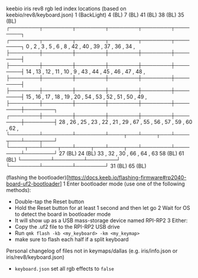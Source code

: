 
keebio iris rev8 rgb led index locations (based on keebio/rev8/keyboard.json)
             1 (BackLight)     4 (BL)            7 (BL)                                      41 (BL)           38 (BL)           35 (BL) 
    ┌────────┬────────┬────────┬────────┬────────┬────────┐                          ┌────────┬────────┬────────┬────────┬────────┬────────┐
        0    ,   2    ,   3    ,   5    ,   6    ,   8    ,                              42   ,   40   ,   39   ,   37   ,   36   ,   34   ,
    ├────────┼────────┼────────┼────────┼────────┼────────┤                          ├────────┼────────┼────────┼────────┼────────┼────────┤
        14   ,   13   ,   12   ,   11   ,   10   ,   9    ,                              43   ,   44   ,   45   ,   46   ,   47   ,   48   ,
    ├────────┼────────┼────────┼────────┼────────┼────────┤                          ├────────┼────────┼────────┼────────┼────────┼────────┤
        15   ,   16   ,   17   ,   18   ,   19   ,   20   ,                              54   ,   53   ,   52   ,   51   ,   50   ,   49   ,
    ├────────┼────────┼────────┼────────┼────────┼────────┼────────┐        ┌────────┼────────┼────────┼────────┼────────┼────────┼────────┤
        28   ,   26   ,   25   ,   23   ,   22   ,   21   ,   29   ,            67   ,   55   ,   56   ,   57   ,   59   ,   60   ,   62   ,
    └────────┴────────┴────────┴────┬───┴────┬───┴────┬───┴────┬───┘        └────┬───┴────┬───┴────┬───┴────┬───┴────────┴────────┴────────┘
             27 (BL)          24 (BL)   33   ,   32 ,     30   ,                     66   ,   64   ,   63       58 (BL)           61 (BL)
                                    └────────┴────────┴────────┘                 └────────┴────────┴────────┘
                                                     31 (BL)                             65 (BL) 

(flashing the bootloader)[https://docs.keeb.io/flashing-firmware#rp2040-board-uf2-bootloader]
1 Enter bootloader mode (use one of the following methods):
  - Double-tap the Reset button
  - Hold the Reset button for at least 1 second and then let go
2 Wait for OS to detect the board in bootloader mode
  - It will show up as a USB mass-storage device named RPI-RP2
3 Either:
  - Copy the .uf2 file to the RPI-RP2 USB drive
  - Run `qmk flash -kb <my_keyboard> -km <my_keymap>`
 - make sure to flash each half if a split keyboard


Personal changelog of files not in keymaps/dallas (e.g. iris/info.json or iris/rev8/keyboard.json)
- `keyboard.json` set all rgb effects to `false`
